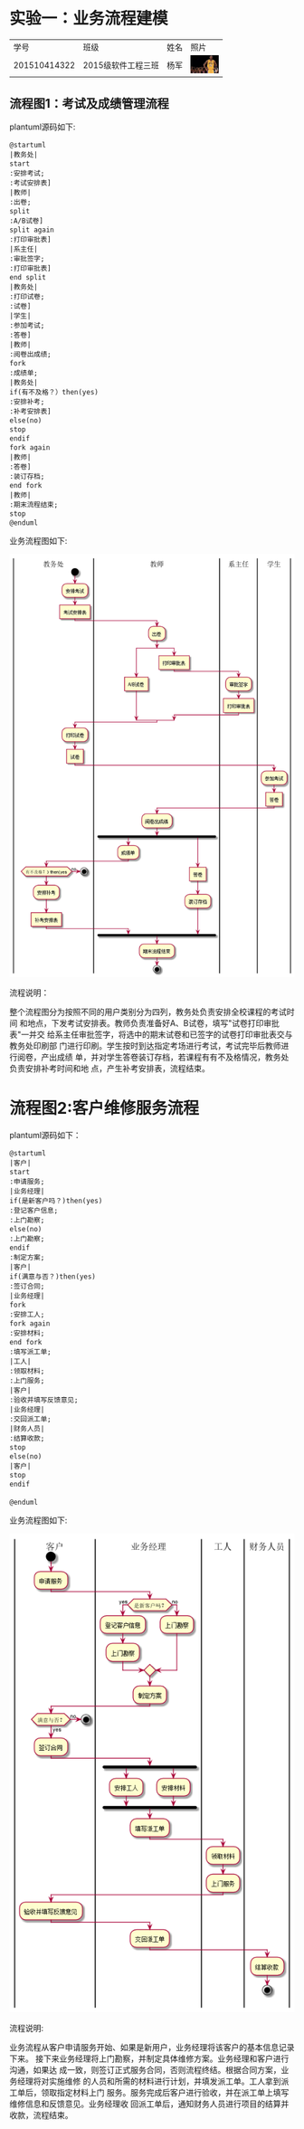 # 实验一：业务流程建模
<table>
<tr>
<td>学号</td>
<td>班级</td>
<td>姓名</td>
<td>照片</td>
</tr>
<tr>
<td>201510414322</td>
<td>2015级软件工程三班</td>
<td>杨军</td>
<td><img src="yangjun1.png" width="50"/></td>
</tr>
</table>

流程图1：考试及成绩管理流程
--------------
plantuml源码如下:
```
@startuml
|教务处|
start
:安排考试;
:考试安排表]
|教师|
:出卷;
split
:A/B试卷]
split again
:打印审批表]
|系主任|
:审批签字;
:打印审批表]
end split
|教务处|
:打印试卷;
:试卷]
|学生|
:参加考试;
:答卷]
|教师|
:阅卷出成绩;
fork
:成绩单;
|教务处|
if(有不及格？）then(yes)
:安排补考;
:补考安排表]
else(no)
stop
endif
fork again
|教师|
:答卷]
:装订存档;
end fork
|教师|
:期末流程结束;
stop
@enduml
```
业务流程图如下:

![](./yangjun2.png '图1')

流程说明：

整个流程图分为按照不同的用户类别分为四列，教务处负责安排全校课程的考试时间
和地点，下发考试安排表。教师负责准备好A、B试卷，填写"试卷打印审批表"一并交
给系主任审批签字，将选中的期末试卷和已签字的试卷打印审批表交与教务处印刷部
门进行印刷。学生按时到达指定考场进行考试，考试完毕后教师进行阅卷，产出成绩
单，并对学生答卷装订存档，若课程有有不及格情况，教务处负责安排补考时间和地
点，产生补考安排表，流程结束。

流程图2:客户维修服务流程
=============
plantuml源码如下：
```
@startuml
|客户|
start
:申请服务;
|业务经理|
if(是新客户吗？)then(yes)
:登记客户信息;
:上门勘察;
else(no)
:上门勘察;
endif
:制定方案;
|客户|
if(满意与否？)then(yes)
:签订合同;
|业务经理|
fork
:安排工人;
fork again
:安排材料;
end fork
:填写派工单;
|工人|
:领取材料;
:上门服务;
|客户|
:验收并填写反馈意见;
|业务经理|
:交回派工单;
|财务人员|
:结算收款;
stop
else(no)
|客户|
stop
endif

@enduml
```
业务流程图如下:

![](./yangjun3.png '图2')

流程说明:

业务流程从客户申请服务开始、如果是新用户，业务经理将该客户的基本信息记录下来。
接下来业务经理将上门勘察，并制定具体维修方案。业务经理和客户进行沟通，如果达
成一致，则签订正式服务合同，否则流程终结。根据合同方案，业务经理将对实施维修
的人员和所需的材料进行计划，并填发派工单。工人拿到派工单后，领取指定材料上门
服务。服务完成后客户进行验收，并在派工单上填写维修信息和反馈意见。业务经理收
回派工单后，通知财务人员进行项目的结算并收款，流程结束。

